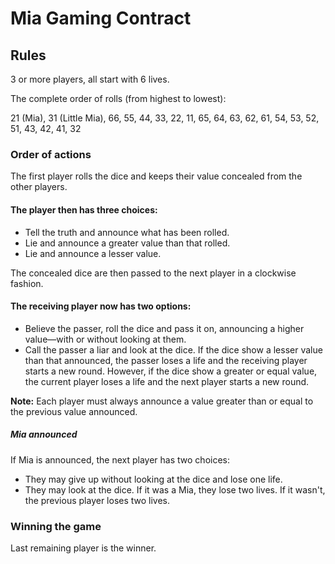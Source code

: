 # Mia Gaming Contract


## Rules 
3 or more players, all start with 6 lives.

The complete order of rolls (from highest to lowest): 

21 (Mia), 31 (Little Mia), 66, 55, 44, 33, 22, 11, 65, 64, 63, 62, 61, 54, 53, 52, 51, 43, 42, 41, 32

### Order of actions

The first player rolls the dice and keeps their value concealed from the other players.

#### The player then has three choices: 
* Tell the truth and announce what has been rolled.
* Lie and announce a greater value than that rolled.
* Lie and announce a lesser value.

The concealed dice are then passed to the next player in a clockwise fashion. 

#### The receiving player now has two options:
* Believe the passer, roll the dice and pass it on, announcing a higher value—with or without looking at them.
* Call the passer a liar and look at the dice. 
If the dice show a lesser value than that announced, the passer loses a life and the receiving player starts a new round.
However, if the dice show a greater or equal value, the current player loses a life and the next player starts a new round.

**Note:**
Each player must always announce a value greater than or equal to the previous value announced.

##### Mia announced
If Mia is announced, the next player has two choices:

* They may give up without looking at the dice and lose one life.
* They may look at the dice. If it was a Mia, they lose two lives. 
If it wasn't, the previous player loses two lives.


### Winning the game

Last remaining player is the winner.
